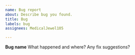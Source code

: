```yaml
---
name: Bug report
about: Describe bug you found.
title: Bug
labels: bug
assignees: MedicalJewel105

---
```


**Bug name**
What happened and where?
Any fix suggestions?

